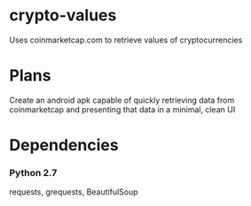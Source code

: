 # crypto-values
Uses coinmarketcap.com to retrieve values of cryptocurrencies 

# Plans
Create an android apk capable of quickly retrieving data from coinmarketcap and presenting that data in a minimal, clean UI

# Dependencies
### Python 2.7
requests, grequests, BeautifulSoup
